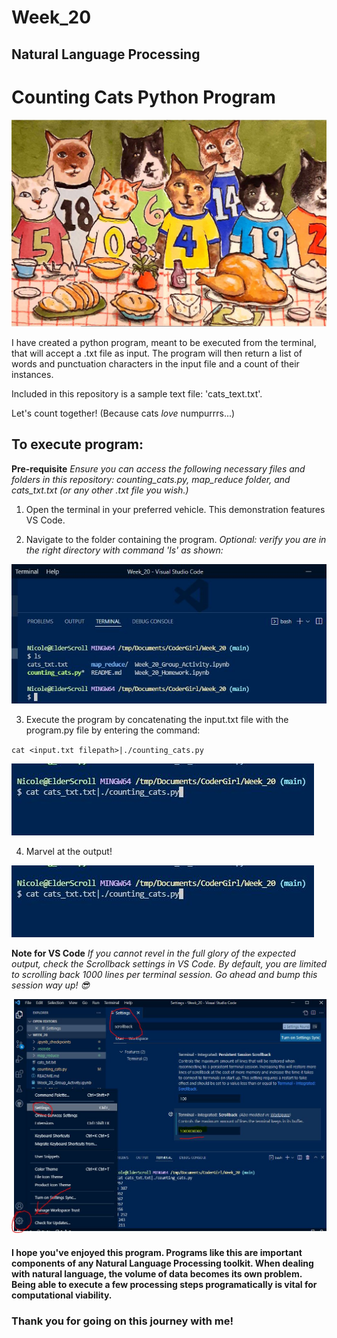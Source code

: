 # Week_20
## Natural Language Processing

# Counting Cats Python Program
![Cats love numpurrs.](https://github.com/N-J-Miller/Week_20/blob/bd7adc80c535b29dacf9dafbfe271eccb73ccb59/numpurrs.JPG)

I have created a python program, meant to be executed from the terminal, that will accept a .txt file as input. The program will then return a list of words and punctuation characters in the input file and a count of their instances.

Included in this repository is a sample text file: 'cats_text.txt'.

Let's count together! (Because cats *love* numpurrrs...)

## To execute program:

**Pre-requisite**
*Ensure you can access the following necessary files and folders in this repository: counting_cats.py, map_reduce folder, and cats_txt.txt (or any other .txt file you wish.)*

  1. Open the terminal in your preferred vehicle. This demonstration features VS Code.

  2. Navigate to the folder containing the program. *Optional: verify you are in the right directory with command 'ls' as shown:*
 
![Verifying directory contents:](https://github.com/N-J-Miller/Week_20/blob/62ec3e630f5e781b452889311d710e5480f7b3a9/ls_in_directory.JPG)
 
  3. Execute the program by concatenating the input.txt file with the program.py file by entering the command:

`cat <input.txt filepath>|./counting_cats.py`
    
![Using example input file:](https://github.com/N-J-Miller/Week_20/blob/62ec3e630f5e781b452889311d710e5480f7b3a9/execute_command.JPG)

  4. Marvel at the output!

![Using example input file:](https://github.com/N-J-Miller/Week_20/blob/62ec3e630f5e781b452889311d710e5480f7b3a9/execute_command.JPG)
 
 **Note for VS Code**
 *If you cannot revel in the full glory of the expected output, check the Scrollback settings in VS Code. By default, you are limited to scrolling back 1000 lines per terminal session. Go ahead and bump this session way up! 😎*
 
 ![Crank it to 11(zeroes):](https://github.com/N-J-Miller/Week_20/blob/62ec3e630f5e781b452889311d710e5480f7b3a9/scrollback_settings.JPG)
 
#### I hope you've enjoyed this program. Programs like this are important components of any Natural Language Processing toolkit. When dealing with natural language, the volume of data becomes its own problem. Being able to execute a few processing steps programatically is vital for computational viability.

 ### Thank you for going on this journey with me!
